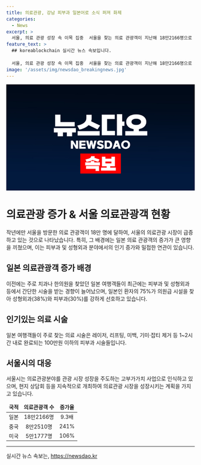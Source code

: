 ```yaml
---
title: 의료관광, 강남 피부과 일본어로 소식 퍼져 화제
categories:
  - News
excerpt: >
  서울, 의료 관광 성장 속 이목 집중  서울을 찾는 의료 관광객이 지난해 18만2166명으로 급증했다. 이는 전년 대비 9.3배 증가한 수치로, 특히 일본 관광객이 빠르게 증가했다. 일본 의료관광객은 10명 중 3명 이상을 차지하며 성장하고 있으며, 특히 피부과·성형외과에서의 간단한 시술을 받는 여행객이 증가하는 추세이다. 서울시는 의료 관광분야를 고부가가치 사업으로 선정하고 현지 상담회 등을 지속적으로 개최할 예정이다.
feature_text: >
  ## koreablockchain 실시간 뉴스 속보입니다.

  서울, 의료 관광 성장 속 이목 집중  서울을 찾는 의료 관광객이 지난해 18만2166명으로 급증했다. 이는 전년 대비 9.3배 증가한 수치로, 특히 일본 관광객이 빠르게 증가했다. 일본 의료관광객은 10명 중 3명 이상을 차지하며 성장하고 있으며, 특히 피부과·성형외과에서의 간단한 시술을 받는 여행객이 증가하는 추세이다. 서울시는 의료 관광분야를 고부가가치 사업으로 선정하고 현지 상담회 등을 지속적으로 개최할 예정이다.
image: '/assets/img/newsdao_breakingnews.jpg'
---
```


<p><img src="/assets/img/newsdao_breakingnews.jpg" alt="koreablockchain 속보" /></p>

<h1 data-ke-size="size26">의료관광 증가 & 서울 의료관광객 현황</h1>

<p data-ke-size="size16">작년에만 서울을 방문한 의료 관광객이 18만 명에 달하여, 서울의 의료관광 시장이 급증하고 있는 것으로 나타났습니다. 특히, 그 배경에는 일본 의료 관광객의 증가가 큰 영향을 끼쳤으며, 이는 피부과 및 성형외과 분야에서의 인기 증가와 밀접한 연관이 있습니다.</p>

<h2 data-ke-size="size24">일본 의료관광객 증가 배경</h2>

<p data-ke-size="size16">이전에는 주로 치과나 한의원을 찾았던 일본 여행객들이 최근에는 피부과 및 성형외과 등에서 간단한 시술을 받는 경향이 늘어났으며, 일본인 환자의 75%가 의원급 시설을 찾아 성형외과(38%)와 피부과(30%)를 강하게 선호하고 있습니다.</p>

<h2 data-ke-size="size24">인기있는 의료 시술</h2>

<p data-ke-size="size16">일본 여행객들이 주로 찾는 의료 시술은 레이저, 리프팅, 미백, 기미·잡티 제거 등 1~2시간 내로 완료되는 100만원 이하의 피부과 시술들입니다.</p>

<h2 data-ke-size="size24">서울시의 대응</h2>

<p data-ke-size="size16">서울시는 의료관광분야를 관광 시장 성장을 주도하는 고부가가치 사업으로 인식하고 있으며, 현지 상담회 등을 지속적으로 개최하여 의료관광 시장을 성장시키는 계획을 가지고 있습니다.</p>

<table>
    <thead>
        <tr>
            <td style="text-align: center; height: 17px;"><b>국적</b></td>
            <td style="text-align: center; height: 17px;"><b>의료관광객 수</b></td>
            <td style="text-align: center; height: 17px;"><b>증가율</b></td>
        </tr>
    </thead>
    <tbody>
        <tr>
            <td style="text-align: center; height: 17px;">일본</td>
            <td style="text-align: center; height: 17px;">18만2166명</td>
            <td style="text-align: center; height: 17px;">9.3배</td>
        </tr>
        <tr>
            <td style="text-align: center; height: 17px;">중국</td>
            <td style="text-align: center; height: 17px;">8만2510명</td>
            <td style="text-align: center; height: 17px;">241%</td>
        </tr>
        <tr>
            <td style="text-align: center; height: 17px;">미국</td>
            <td style="text-align: center; height: 17px;">5만1777명</td>
            <td style="text-align: center; height: 17px;">106%</td>
        </tr>
    </tbody>
</table>

<hr>

<p data-ke-size="size16"></p>
실시간 뉴스 속보는, <a href="https://newsdao.kr" rel="dofollow">https://newsdao.kr</a>


